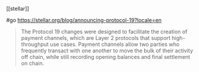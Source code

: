 [[stellar]]

#go https://stellar.org/blog/announcing-protocol-19?locale=en

>The Protocol 19 changes were designed to facilitate the creation of payment channels, which are Layer 2 protocols that support high-throughput use cases. Payment channels allow two parties who frequently transact with one another to move the bulk of their activity off chain, while still recording opening balances and final settlement on chain.
